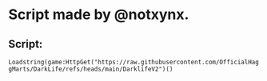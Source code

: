 # Script made by @notxynx.

## Script:
```Loadstring(game:HttpGet("https://raw.githubusercontent.com/OfficialHaggMarts/DarkLife/refs/heads/main/DarklifeV2")()```
